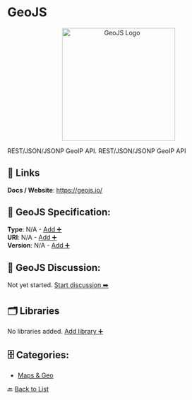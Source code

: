 # GeoJS
<p align="center">
    <img width="256" src="https://raw.githubusercontent.com/apis-list/apis-list/main/apis/geojs/logo_256x256.png" alt="GeoJS Logo"/>
</p>
REST/JSON/JSONP GeoIP API.  REST/JSON/JSONP GeoIP API

##  🔗 Links
**Docs / Website**: https://geojs.io/

## 🧬 GeoJS Specification:
**Type**: N/A - [Add ➕](https://github.com/apis-list/apis-list/edit/main/apis.yaml#L7462)  
**URI**: N/A - [Add ➕](https://github.com/apis-list/apis-list/edit/main/apis.yaml#L7462)  
**Version**: N/A - [Add ➕](https://github.com/apis-list/apis-list/edit/main/apis.yaml#L7462)

## 💬 GeoJS Discussion:
Not yet started. [Start discussion ➡️](https://github.com/apis-list/apis-list/discussions/new)

## 🗂️ Libraries

No libraries added. [Add library ➕](https://github.com/apis-list/apis-list/edit/main/apis.yaml#L7462)    


## 🗄️ Categories:
- [Maps & Geo](https://github.com/apis-list/apis-list#maps--geo-)

🔙  [Back to List](https://github.com/apis-list/apis-list)
